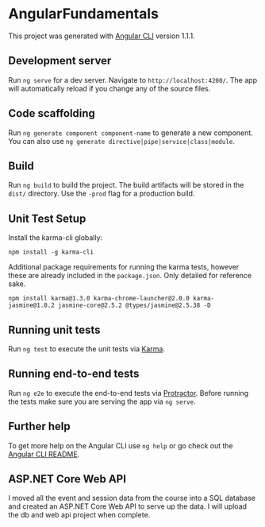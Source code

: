 # AngularFundamentals

This project was generated with [Angular CLI](https://github.com/angular/angular-cli) version 1.1.1.

## Development server

Run `ng serve` for a dev server. Navigate to `http://localhost:4200/`. The app will automatically reload if you change any of the source files.

## Code scaffolding

Run `ng generate component component-name` to generate a new component. You can also use `ng generate directive|pipe|service|class|module`.

## Build

Run `ng build` to build the project. The build artifacts will be stored in the `dist/` directory. Use the `-prod` flag for a production build.

## Unit Test Setup

Install the karma-cli globally:

`npm install -g karma-cli`

Additional package requirements for running the karma tests, however these are already included in the `package.json`. Only detailed for reference sake.

`npm install karma@1.3.0 karma-chrome-launcher@2.0.0 karma-jasmine@1.0.2 jasmine-core@2.5.2 @types/jasmine@2.5.38 -D`

## Running unit tests

Run `ng test` to execute the unit tests via [Karma](https://karma-runner.github.io).

## Running end-to-end tests

Run `ng e2e` to execute the end-to-end tests via [Protractor](http://www.protractortest.org/).
Before running the tests make sure you are serving the app via `ng serve`.

## Further help

To get more help on the Angular CLI use `ng help` or go check out the [Angular CLI README](https://github.com/angular/angular-cli/blob/master/README.md).

## ASP.NET Core Web API
I moved all the event and session data from the course into a SQL database and created an ASP.NET Core Web API to serve up the data. 
I will upload the db and web api project when complete.
